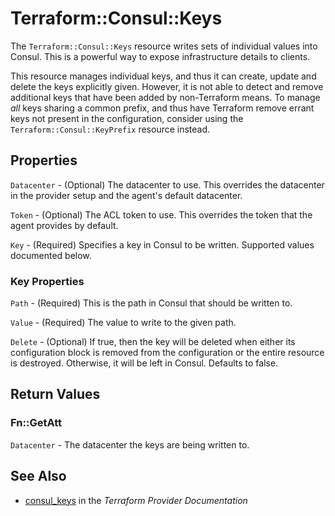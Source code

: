 # Terraform::Consul::Keys

The `Terraform::Consul::Keys` resource writes sets of individual values into Consul.
This is a powerful way to expose infrastructure details to clients.

This resource manages individual keys, and thus it can create, update
and delete the keys explicitly given. However, it is not able to detect
and remove additional keys that have been added by non-Terraform means.
To manage *all* keys sharing a common prefix, and thus have Terraform
remove errant keys not present in the configuration, consider using the
`Terraform::Consul::KeyPrefix` resource instead.

## Properties

`Datacenter` - (Optional) The datacenter to use. This overrides the
datacenter in the provider setup and the agent's default datacenter.

`Token` - (Optional) The ACL token to use. This overrides the
token that the agent provides by default.

`Key` - (Required) Specifies a key in Consul to be written.
Supported values documented below.

### Key Properties

`Path` - (Required) This is the path in Consul that should be written to.

`Value` - (Required) The value to write to the given path.

`Delete` - (Optional) If true, then the key will be deleted when
either its configuration block is removed from the configuration or
the entire resource is destroyed. Otherwise, it will be left in Consul.
Defaults to false.


## Return Values

### Fn::GetAtt

`Datacenter` - The datacenter the keys are being written to.

## See Also

* [consul_keys](https://www.terraform.io/docs/providers/consul/r/keys.html) in the _Terraform Provider Documentation_